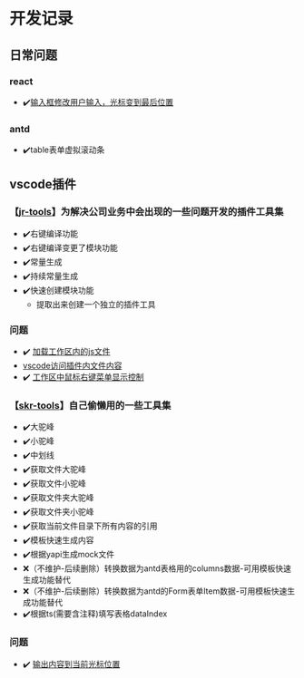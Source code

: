 <!--
 * @Author: kangrun.shao kangrun.shao@ly.com
 * @Date: 2023-01-18
 * @LastEditors: kangrun.shao kangrun.shao@ly.com
 * @LastEditTime: 2023-01-18
 * @Description: 
-->
# 开发记录

## 日常问题
### react

- ✔️[输入框修改用户输入，光标变到最后位置](https://github.com/shaokr/development-record/issues/4)
### antd
- ✔️table表单虚拟滚动条

## vscode插件
### 【[jr-tools](https://marketplace.visualstudio.com/items?itemName=jr-tools.jr-tools)】为解决公司业务中会出现的一些问题开发的插件工具集

- ✔️右键编译功能
- ✔️右键编译变更了模块功能
- ✔️常量生成
- ✔️持续常量生成
- ✔️快速创建模块功能
	- 提取出来创建一个独立的插件工具

### 问题
- ✔️ [加载工作区内的js文件](https://github.com/shaokr/development-record/issues/1) 
- [vscode访问插件内文件内容](https://github.com/shaokr/development-record/issues/2)
- ✔️ [工作区中鼠标右键菜单显示控制]()

### 【[skr-tools](https://marketplace.visualstudio.com/items?itemName=shaokr.skr-tools)】自己偷懒用的一些工具集

- ✔️大驼峰
- ✔️小驼峰
- ✔️中划线
- ✔️获取文件大驼峰
- ✔️获取文件小驼峰
- ✔️获取文件夹大驼峰
- ✔️获取文件夹小驼峰
- ✔️获取当前文件目录下所有内容的引用
- ✔️模板快速生成内容
- ✔️根据yapi生成mock文件
- ❌（不维护-后续删除）转换数据为antd表格用的columns数据-可用模板快速生成功能替代
- ❌（不维护-后续删除）转换数据为antd的Form表单Item数据-可用模板快速生成功能替代
- ✔️根据ts(需要含注释)填写表格dataIndex

### 问题
- ✔️ [输出内容到当前光标位置](https://github.com/shaokr/development-record/issues/3)
